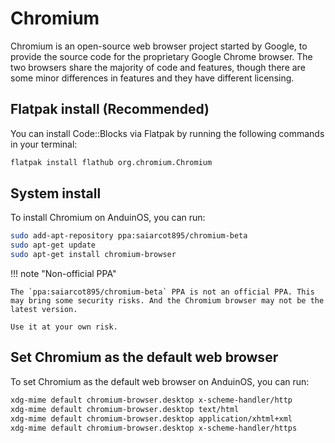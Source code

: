 # Chromium

Chromium is an open-source web browser project started by Google, to provide the source code for the proprietary Google Chrome browser. The two browsers share the majority of code and features, though there are some minor differences in features and they have different licensing.

## Flatpak install (Recommended)

You can install Code::Blocks via Flatpak by running the following commands in your terminal:

```bash
flatpak install flathub org.chromium.Chromium
```

## System install

To install Chromium on AnduinOS, you can run:

```bash
sudo add-apt-repository ppa:saiarcot895/chromium-beta
sudo apt-get update
sudo apt-get install chromium-browser
```

!!! note "Non-official PPA"

    The `ppa:saiarcot895/chromium-beta` PPA is not an official PPA. This may bring some security risks. And the Chromium browser may not be the latest version.
    
    Use it at your own risk.

## Set Chromium as the default web browser

To set Chromium as the default web browser on AnduinOS, you can run:

```bash title="Set MChromium as the default web browser"
xdg-mime default chromium-browser.desktop x-scheme-handler/http
xdg-mime default chromium-browser.desktop text/html
xdg-mime default chromium-browser.desktop application/xhtml+xml
xdg-mime default chromium-browser.desktop x-scheme-handler/https
```
